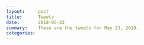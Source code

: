 ```yaml
---
layout:     post
title:      Tweets
date:       2018-05-23
summary:    These are the tweets for May 23, 2018.
categories:
---
```


